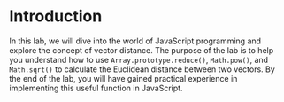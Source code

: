 # Introduction

In this lab, we will dive into the world of JavaScript programming and explore the concept of vector distance. The purpose of the lab is to help you understand how to use `Array.prototype.reduce()`, `Math.pow()`, and `Math.sqrt()` to calculate the Euclidean distance between two vectors. By the end of the lab, you will have gained practical experience in implementing this useful function in JavaScript.

